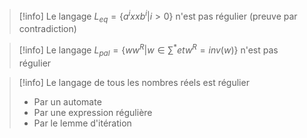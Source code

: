>[!info] 
 Le langage $L_{eq}=\{a^i xx b^i |i>0\}$ n'est pas régulier (preuve par contradiction)

> [!info] 
>Le langage $L_{pal}=\{ww^R| w \in \sum^* et w^R=inv(w)\}$ n'est pas régulier

 >[!info] 
 >Le langage de tous les nombres réels est régulier
>- Par un automate
>- Par une expression régulière
>- Par le lemme d'itération
